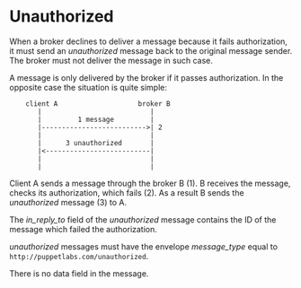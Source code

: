 Unauthorized
===

When a broker declines to deliver a message because it fails authorization,
it must send an *unauthorized* message back to the original message sender.
The broker must not deliver the message in such case.

A message is only delivered by the broker if it passes authorization. In
the opposite case the situation is quite simple:

```
    client A                    broker B
       |                           |
       |         1 message         |
       |-------------------------->| 2
       |                           |
       |      3 unauthorized       |
       |<--------------------------|
       |                           |
       |                           |
```

Client A sends a message through the broker B (1). B receives the message,
checks its authorization, which fails (2). As a result B sends the
*unauthorized* message (3) to A.

The *in_reply_to* field of the *unauthorized* message contains the
ID of the message which failed the authorization.

*unauthorized* messages must have the envelope *message_type* equal to
`http://puppetlabs.com/unauthorized`.

There is no data field in the message.
